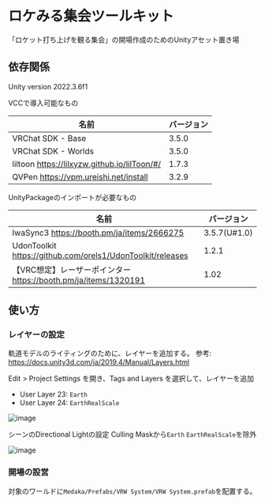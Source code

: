 # ロケみる集会ツールキット

「ロケット打ち上げを観る集会」の開場作成のためのUnityアセット置き場

## 依存関係

Unity version 2022.3.6f1

VCCで導入可能なもの

| 名前 | バージョン |
| --- | --- |
| VRChat SDK - Base | 3.5.0 |
| VRChat SDK - Worlds | 3.5.0 |
| liltoon https://lilxyzw.github.io/lilToon/#/  | 1.7.3 |
| QVPen https://vpm.ureishi.net/install | 3.2.9 |

UnityPackageのインポートが必要なもの

| 名前 | バージョン |
| --- | --- |
| IwaSync3 https://booth.pm/ja/items/2666275 | 3.5.7(U#1.0) |
| UdonToolkit https://github.com/orels1/UdonToolkit/releases | 1.2.1 |
| 【VRC想定】レーザーポインター https://booth.pm/ja/items/1320191 | 1.02 |

## 使い方

### レイヤーの設定

軌道モデルのライティングのために、レイヤーを追加する。
参考: https://docs.unity3d.com/ja/2019.4/Manual/Layers.html

Edit > Project Settings を開き、Tags and Layers を選択して、レイヤーを追加
- User Layer 23: `Earth`
- User Layer 24: `EarthRealScale`

![image](https://github.com/medaka0213/VRW-Toolkit/assets/36759068/6e459f7e-b5c6-4ade-8dd9-e71cbb256d09)

シーンのDirectional Lightの設定
Culling Maskから`Earth` `EarthRealScale`を除外

![image](https://github.com/medaka0213/VRW-Toolkit/assets/36759068/1c5c9ed0-d824-4d0e-8501-86296b6fbf63)


### 開場の設営

対象のワールドに`Medaka/Prefabs/VRW System/VRW System.prefab`を配置する。
